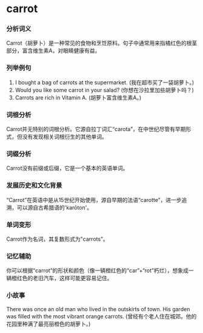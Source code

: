 # carrot

### 分析词义

  

Carrot（胡萝卜）是一种常见的食物和烹饪原料。句子中通常用来指橘红色的根茎部分，富含维生素A，对眼睛健康有益。

  

### 列举例句

  

1.  I bought a bag of carrots at the supermarket. (我在超市买了一袋胡萝卜。)
2.  Would you like some carrot in your salad? (你想在沙拉里加些胡萝卜吗？)
3.  Carrots are rich in Vitamin A. (胡萝卜富含维生素A。)

  

### 词根分析

  

Carrot并无特别的词根分析。它源自拉丁词汇“carota”，在中世纪尽管有早期形式，但没有发现相关词根衍生的其他单词。

  

### 词缀分析

  

Carrot没有前缀或后缀，它是一个基本的英语单词。

  

### 发展历史和文化背景

  

“Carrot”在英语中是从15世纪开始使用，源自早期的法语“carotte”，进一步追溯，可以源自古希腊语的'karōton'。

  

### 单词变形

  

Carrot作为名词，其复数形式为"carrots”。

  

### 记忆辅助

  

你可以根据“carrot”的形状和颜色（像一辆橙红色的“car”+“rot”朽烂），想象成一辆橙红色的老旧汽车，这样可能更容易记住。

  

### 小故事

  

There was once an old man who lived in the outskirts of town. His garden was filled with the most vibrant orange carrots. (曾经有个老人住在城郊。他的花园里种满了最亮丽橙色的胡萝卜。)
